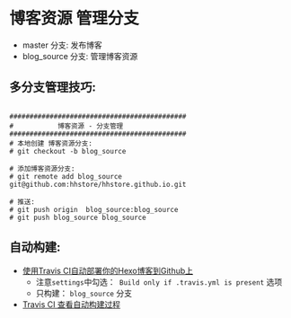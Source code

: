 

# 博客资源 管理分支

- master 分支: 发布博客
- blog_source 分支: 管理博客资源


## 多分支管理技巧:

```

############################################
#           博客资源 - 分支管理
############################################
# 本地创建 博客资源分支:
# git checkout -b blog_source

# 添加博客资源分支:
# git remote add blog_source git@github.com:hhstore/hhstore.github.io.git

# 推送:
# git push origin  blog_source:blog_source
# git push blog_source blog_source

```

## 自动构建:

- [使用Travis CI自动部署你的Hexo博客到Github上](http://www.jianshu.com/p/e22c13d85659)
    - 注意`settings`中勾选：` Build only if .travis.yml is present` 选项
    - 只构建： `blog_source` 分支
- [Travis CI 查看自动构建过程](https://travis-ci.org/llinmeng/llinmeng.github.io)


